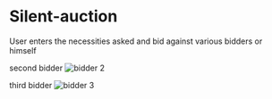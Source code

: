 # Silent-auction
User enters the necessities asked and bid against various bidders or himself

second bidder 
![bidder 2](https://github.com/watchout254/Silent-auction/assets/88248852/4c4464d7-d0ee-4a30-8e76-26e47ef1c605)

third bidder
![bidder 3](https://github.com/watchout254/Silent-auction/assets/88248852/f76f5fc2-b2d6-4297-9d2f-af2858d138ab)
